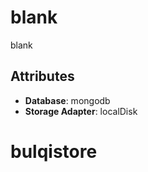 # blank

blank

## Attributes

- **Database**: mongodb
- **Storage Adapter**: localDisk
# bulqistore
